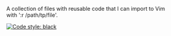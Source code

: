A collection of files with reusable code that I can import to Vim  
with ':r /path/tp/file'.  

[![Code style: black](https://img.shields.io/badge/code%20style-black-000000.svg)](https://github.com/psf/black)
